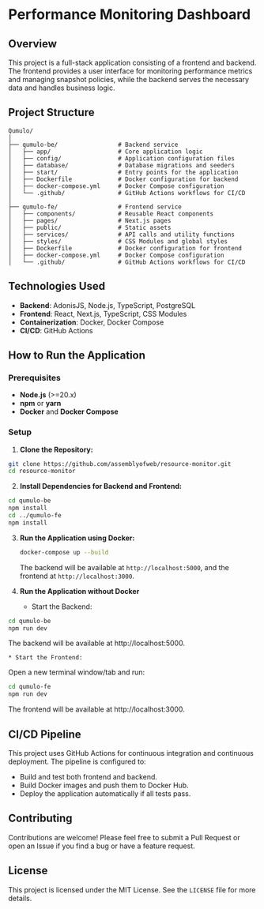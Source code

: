 # Performance Monitoring Dashboard

## Overview

This project is a full-stack application consisting of a frontend and backend. The frontend provides a user interface for monitoring performance metrics and managing snapshot policies, while the backend serves the necessary data and handles business logic.

## Project Structure

```plaintext
Qumulo/
│
├── qumulo-be/                 # Backend service
│   ├── app/                   # Core application logic
│   ├── config/                # Application configuration files
│   ├── database/              # Database migrations and seeders
│   ├── start/                 # Entry points for the application
│   ├── Dockerfile             # Docker configuration for backend
│   ├── docker-compose.yml     # Docker Compose configuration
│   └── .github/               # GitHub Actions workflows for CI/CD
│
├── qumulo-fe/                 # Frontend service
│   ├── components/            # Reusable React components
│   ├── pages/                 # Next.js pages
│   ├── public/                # Static assets
│   ├── services/              # API calls and utility functions
│   ├── styles/                # CSS Modules and global styles
│   ├── Dockerfile             # Docker configuration for frontend
│   ├── docker-compose.yml     # Docker Compose configuration
│   └── .github/               # GitHub Actions workflows for CI/CD
```

Technologies Used
-----------------

*   **Backend**: AdonisJS, Node.js, TypeScript, PostgreSQL
*   **Frontend**: React, Next.js, TypeScript, CSS Modules
*   **Containerization**: Docker, Docker Compose
*   **CI/CD**: GitHub Actions

How to Run the Application
--------------------------

### Prerequisites

*   **Node.js** (>=20.x)
*   **npm** or **yarn**
*   **Docker** and **Docker Compose**

### Setup

1.  **Clone the Repository:**

```bash
git clone https://github.com/assemblyofweb/resource-monitor.git
cd resource-monitor
```

2.  **Install Dependencies for Backend and Frontend:**

```bash
cd qumulo-be
npm install
cd ../qumulo-fe
npm install
```

3.  **Run the Application using Docker:**

    ```bash
    docker-compose up --build
    ```

    The backend will be available at `http://localhost:5000`, and the frontend at `http://localhost:3000`.

4. **Run the Application without Docker**

   *   Start the Backend:

```bash
cd qumulo-be
npm run dev
```

The backend will be available at http://localhost:5000.

    * Start the Frontend:

Open a new terminal window/tab and run:

```bash
cd qumulo-fe
npm run dev
```

The frontend will be available at http://localhost:3000.


CI/CD Pipeline
--------------

This project uses GitHub Actions for continuous integration and continuous deployment. The pipeline is configured to:

*   Build and test both frontend and backend.
*   Build Docker images and push them to Docker Hub.
*   Deploy the application automatically if all tests pass.

Contributing
------------

Contributions are welcome! Please feel free to submit a Pull Request or open an Issue if you find a bug or have a feature request.

License
-------

This project is licensed under the MIT License. See the `LICENSE` file for more details.